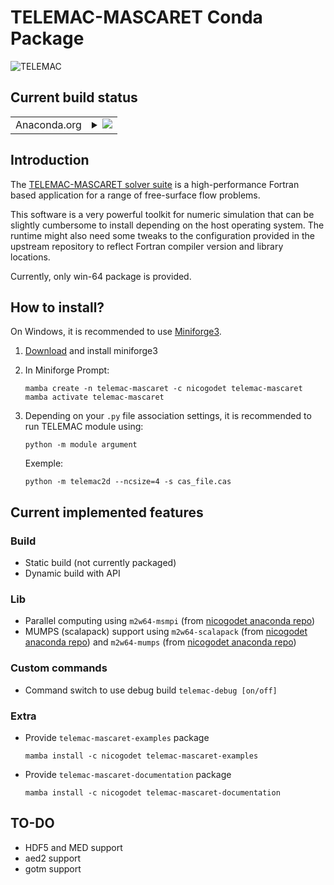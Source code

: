 # TELEMAC-MASCARET Conda Package

![TELEMAC](http://www.opentelemac.org/media/kunena/attachments/75/openTELEMAC_hr.png)

## Current build status

<table>
    
  <tr>
    <td>Anaconda.org</td>
    <td>
      <details>
        <summary>
          <a href="https://anaconda.org/nicogodet/telemac-mascaret">
            <img src="https://anaconda.org/nicogodet/telemac-mascaret/badges/version.svg">
          </a>
        </summary>
        <table>
          <thead><tr><th>Dependencies</th><th>Version</th><th>Last update</th></tr></thead>
          <tbody><tr>
              <td>m2w64-msmpi</td>
              <td>
                <a href="https://anaconda.org/nicogodet/m2w64-msmpi">
                  <img src="https://anaconda.org/nicogodet/m2w64-msmpi/badges/version.svg">
                </a>
              </td>
              <td>
                <a href="https://anaconda.org/nicogodet/m2w64-msmpi">
                  <img src="https://anaconda.org/nicogodet/m2w64-msmpi/badges/latest_release_date.svg">
                </a>
              </td>
            </tr><tr>
              <td>m2w64-scalapack</td>
              <td>
                <a href="https://anaconda.org/nicogodet/m2w64-scalapack">
                  <img src="https://anaconda.org/nicogodet/m2w64-scalapack/badges/version.svg">
                </a>
              </td>
              <td>
                <a href="https://anaconda.org/nicogodet/m2w64-scalapack">
                  <img src="https://anaconda.org/nicogodet/m2w64-scalapack/badges/latest_release_date.svg">
                </a>
              </td>
            </tr><tr>
              <td>m2w64-mumps</td>
              <td>
                <a href="https://anaconda.org/nicogodet/m2w64-mumps">
                  <img src="https://anaconda.org/nicogodet/m2w64-mumps/badges/version.svg">
                </a>
              </td>
              <td>
                <a href="https://anaconda.org/nicogodet/m2w64-mumps">
                  <img src="https://anaconda.org/nicogodet/m2w64-mumps/badges/latest_release_date.svg">
                </a>
              </td>
            </tr><tr>
              <td>telemac-mascaret-examples</td>
              <td>
                <a href="https://anaconda.org/nicogodet/telemac-mascaret-examples">
                  <img src="https://anaconda.org/nicogodet/telemac-mascaret-examples/badges/version.svg">
                </a>
              </td>
              <td>
                <a href="https://anaconda.org/nicogodet/telemac-mascaret-examples">
                  <img src="https://anaconda.org/nicogodet/telemac-mascaret-examples/badges/latest_release_date.svg">
                </a>
              </td>
            </tr><tr>
              <td>telemac-mascaret-documentation</td>
              <td>
                <a href="https://anaconda.org/nicogodet/telemac-mascaret-documentation">
                  <img src="https://anaconda.org/nicogodet/telemac-mascaret-documentation/badges/version.svg">
                </a>
              </td>
              <td>
                <a href="https://anaconda.org/nicogodet/telemac-mascaret-documentation">
                  <img src="https://anaconda.org/nicogodet/telemac-mascaret-documentation/badges/latest_release_date.svg">
                </a>
              </td>
            </tr>
          </tbody>
        </table>
      </details>
    </td>
  </tr>
</table>

## Introduction

The [TELEMAC-MASCARET solver suite](http://www.opentelemac.org) is a high-performance Fortran based application for a range
of free-surface flow problems.

This software is a very powerful toolkit for numeric simulation that can be slightly cumbersome to install depending on the
host operating system. The runtime might also need some tweaks to the configuration provided in the upstream repository to
reflect Fortran compiler version and library locations.

Currently, only win-64 package is provided.

## How to install?

On Windows, it is recommended to use [Miniforge3](https://github.com/conda-forge/miniforge).

1. [Download](https://github.com/conda-forge/miniforge/releases/latest/download/Miniforge3-Windows-x86_64.exe) and install miniforge3

2. In Miniforge Prompt:

   ```console
   mamba create -n telemac-mascaret -c nicogodet telemac-mascaret
   mamba activate telemac-mascaret
   ```

3. Depending on your `.py` file association settings, it is recommended to run TELEMAC module using:

   ```console
   python -m module argument
   ```

   Exemple:

   ```console
   python -m telemac2d --ncsize=4 -s cas_file.cas
   ```

## Current implemented features

### Build

- Static build (not currently packaged)
- Dynamic build with API

### Lib

- Parallel computing using `m2w64-msmpi` (from [nicogodet anaconda repo](https://anaconda.org/nicogodet/m2w64-msmpi))
- MUMPS (scalapack) support using `m2w64-scalapack` (from [nicogodet anaconda repo](https://anaconda.org/nicogodet/m2w64-scalapack)) and `m2w64-mumps` (from [nicogodet anaconda repo](https://anaconda.org/nicogodet/m2w64-mumps))

### Custom commands

- Command switch to use debug build `telemac-debug [on/off]`

### Extra

- Provide `telemac-mascaret-examples` package

   ```console
   mamba install -c nicogodet telemac-mascaret-examples
   ```

- Provide `telemac-mascaret-documentation` package

   ```console
   mamba install -c nicogodet telemac-mascaret-documentation
   ```

## TO-DO

- HDF5 and MED support
- aed2 support
- gotm support
